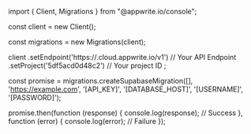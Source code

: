 import { Client, Migrations } from "@appwrite.io/console";

const client = new Client();

const migrations = new Migrations(client);

client
    .setEndpoint('https://<REGION>.cloud.appwrite.io/v1') // Your API Endpoint
    .setProject('5df5acd0d48c2') // Your project ID
;

const promise = migrations.createSupabaseMigration([], 'https://example.com', '[API_KEY]', '[DATABASE_HOST]', '[USERNAME]', '[PASSWORD]');

promise.then(function (response) {
    console.log(response); // Success
}, function (error) {
    console.log(error); // Failure
});